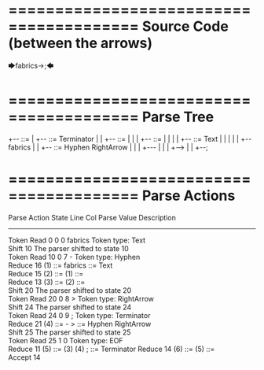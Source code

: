 ========================================
Source Code (between the arrows)
========================================

🡆fabrics->;🡄

========================================
Parse Tree
========================================

+--<scripture> ::= <expression>
|  +--<expression> ::= <item> <producer> Terminator
|  |  +--<item> ::= <text>
|  |  |  +--<text> ::= <text-chunk>
|  |  |  |  +--<text-chunk> ::= Text
|  |  |  |  |  +--fabrics
|  |  +--<producer> ::= Hyphen RightArrow
|  |  |  +---
|  |  |  +-->
|  |  +--;


========================================
Parse Actions
========================================

Parse Action      State    Line     Col   Parse Value          Description                                  
---------------   -----   -----   -----   ------------------   ---------------------------------------------
Token Read            0       0       0   fabrics              Token type: Text                             
Shift                10                                        The parser shifted to state 10               
Token Read           10       0       7   -                    Token type: Hyphen                           
Reduce               16                   (1) ::= fabrics      <text-chunk> ::= Text                        
Reduce               15                   (2) ::= (1)          <text> ::= <text-chunk>                      
Reduce               13                   (3) ::= (2)          <item> ::= <text>                            
Shift                20                                        The parser shifted to state 20               
Token Read           20       0       8   >                    Token type: RightArrow                       
Shift                24                                        The parser shifted to state 24               
Token Read           24       0       9   ;                    Token type: Terminator                       
Reduce               21                   (4) ::= - >          <producer> ::= Hyphen RightArrow             
Shift                25                                        The parser shifted to state 25               
Token Read           25       1       0                        Token type: EOF                              
Reduce               11                   (5) ::= (3) (4) ;    <expression> ::= <item> <producer> Terminator
Reduce               14                   (6) ::= (5)          <scripture> ::= <expression>                 
Accept               14                                                                                     


